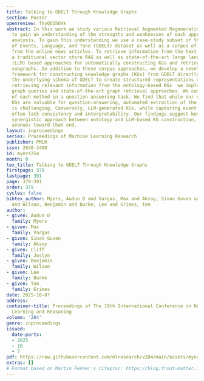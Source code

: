 ```yaml
---
title: Talking to GDELT Through Knowledge Graphs
section: Poster
openreview: fhyQO1hO4k
abstract: In this work we study various Retrieval Augmented Regeneration (RAG) approaches
  to gain an understanding of the strengths and weaknesses of each approach in a question-answering
  analysis. To gain this understanding we use a case-study subset of the Global Database
  of Events, Language, and Tone (GDELT) dataset as well as a corpus of raw text scraped
  from the online news articles. To retrieve information from the text corpus we implement
  a traditional vector store RAG as well as state-of-the-art large language model
  (LLM) based approaches for automatically constructing KGs and retrieving the relevant
  subgraphs. In addition to these corpus approaches, we develop a novel ontology-based
  framework for constructing knowledge graphs (KGs) from GDELT directly which leverages
  the underlying schema of GDELT to create structured representations of global events.  For
  retrieving relevant information from the ontology-based KGs  we implement both direct
  graph queries and state-of-the-art graph retrieval approaches. We compare the performance
  of each method in a question-answering task. We find that while our ontology-based
  KGs are valuable for question-answering, automated extraction of the relevant subgraphs
  is challenging. Conversely, LLM-generated KGs, while capturing event summaries,
  often lack consistency and interpretability. Our findings suggest benefits of a
  synergistic approach between ontology and LLM-based KG construction, with proposed
  avenues toward that end.
layout: inproceedings
series: Proceedings of Machine Learning Research
publisher: PMLR
issn: 2640-3498
id: myers25a
month: 0
tex_title: Talking to GDELT Through Knowledge Graphs
firstpage: 379
lastpage: 391
page: 379-391
order: 379
cycles: false
bibtex_author: Myers, Audun D and Vargas, Max and Aksoy, Sinan Guven and Joslyn, Cliff
  and Wilson, Benjamin and Burke, Lee and Grimes, Tom
author:
- given: Audun D
  family: Myers
- given: Max
  family: Vargas
- given: Sinan Guven
  family: Aksoy
- given: Cliff
  family: Joslyn
- given: Benjamin
  family: Wilson
- given: Lee
  family: Burke
- given: Tom
  family: Grimes
date: 2025-10-07
address:
container-title: Proceedings of The 19th International Conference on Neurosymbolic
  Learning and Reasoning
volume: '284'
genre: inproceedings
issued:
  date-parts:
  - 2025
  - 10
  - 7
pdf: https://raw.githubusercontent.com/mlresearch/v284/main/assets/myers25a/myers25a.pdf
extras: []
# Format based on Martin Fenner's citeproc: https://blog.front-matter.io/posts/citeproc-yaml-for-bibliographies/
---
```

